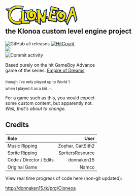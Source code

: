 
## <img src="gfx/misc/logo.png" alt="Cloneoa logo" title="Badum tss"/> <br/> the Klonoa custom level engine project

![GitHub all releases](https://img.shields.io/github/downloads/donnaken15/Cloneoa/total)
[![HitCount](http://hits.dwyl.com/donnaken15/Cloneoa.svg)](http://hits.dwyl.com/donnaken15/Cloneoa)<br/>
[![](https://img.shields.io/badge/Made%20with-GameMaker%208-1f425f)](http://gamemaker81.weebly.com/)&nbsp;<br/>
![Commit activity](https://img.shields.io/github/commit-activity/w/donnaken15/Cloneoa)

<!--https://img.shields.io/github/contributors-anon/donnaken15/Cloneoa-->

Based purely on the hit GameBoy Advance<br/>
game of the series: [Empire of Dreams](https://www.google.com/search?q=Klonoa%3A+Empire+of+Dreams)

<sub>though I've only played up to World 1<br/>
when I played it as a kid .-.</sub>

For a game such as this, you would expect<br/>
some custom content, but apparently not.<br/>
<i>Well, that's about to change.</i>

## Credits

| Role                            | User                 |
|:--------------------------------|---------------------:|
| Music Ripping                   | Zophar, CaitSith2    |
| Sprite Ripping                  | SpritersResource     |
| Code / Director / Edits         | donnaken15           |
| Original Game                   | Namco                |

View real time progress of code here (non-git updated):

http://donnaken15.tk/prg/Cloneoa
